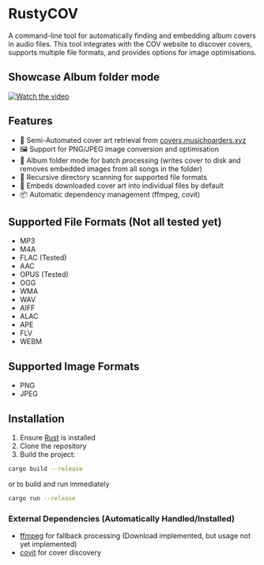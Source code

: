 # RustyCOV

A command-line tool for automatically finding and embedding album covers in audio files. This tool integrates with the COV website to discover covers, supports multiple file formats, and provides options for image optimisations.

## Showcase Album folder mode
[![Watch the video](https://img.youtube.com/vi/UN-AW4OSk3Y/maxresdefault.jpg)](https://youtu.be/UN-AW4OSk3Y)


## Features
- 🎵 Semi-Automated cover art retrieval from [covers.musichoarders.xyz](https://covers.musichoarders.xyz)
- 🖼️ Support for PNG/JPEG image conversion and optimisation
- 📁 Album folder mode for batch processing (writes cover to disk and removes embedded images from all songs in the folder)
- 📂 Recursive directory scanning for supported file formats
- 🔄 Embeds downloaded cover art into individual files by default
- 📦 Automatic dependency management (ffmpeg, covit)

## Supported File Formats (Not all tested yet)
- MP3
- M4A
- FLAC (Tested)
- AAC
- OPUS (Tested)
- OGG
- WMA
- WAV
- AIFF
- ALAC
- APE
- FLV
- WEBM

## Supported Image Formats
- PNG
- JPEG

## Installation
1. Ensure [Rust](https://rust-lang.org) is installed
2. Clone the repository
3. Build the project:

```bash
cargo build --release
```
or to build and run immediately
```bash
cargo run --release
```

### External Dependencies (Automatically Handled/Installed)
- [ffmpeg](https://ffmpeg.org) for fallback processing (Download implemented, but usage not yet implemented)
- [covit](https://covers.musichoarders.xyz) for cover discovery
